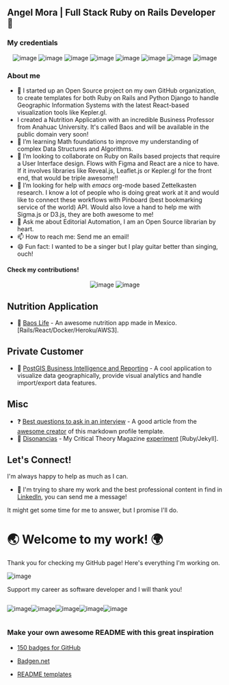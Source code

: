 ## Angel Mora | Full Stack Ruby on Rails Developer 👋

### My credentials

<div align="center">
  
  ![image](https://img.shields.io/badge/HTML5-E34F26?style=for-the-badge&logo=html5&logoColor=white)
  ![image](https://img.shields.io/badge/CSS3-1572B6?style=for-the-badge&logo=css3&logoColor=white)
  ![image](https://img.shields.io/badge/Sass-CC6699?style=for-the-badge&logo=sass&logoColor=white)
  ![image](https://img.shields.io/badge/Bootstrap-563D7C?style=for-the-badge&logo=bootstrap&logoColor=white)
  ![image](https://img.shields.io/badge/JavaScript-323330?style=for-the-badge&logo=javascript&logoColor=F7DF1E)
  ![image](https://img.shields.io/badge/Ruby_on_Rails-CC0000?style=for-the-badge&logo=ruby-on-rails&logoColor=white)
  ![image](https://img.shields.io/badge/PostgreSQL-316192?style=for-the-badge&logo=postgresql&logoColor=white)
  ![image](https://img.shields.io/badge/Heroku-430098?style=for-the-badge&logo=heroku&logoColor=white)
</div>

### About me

- 🔭 I started up an Open Source project on my own GitHub organization, to create templates for both Ruby on Rails and Python Django to handle Geographic Information Systems with the latest React-based visualization tools like Kepler.gl.
- I created a Nutrition Application with an incredible Business Professor from Anahuac University. It's called Baos and will be available in the public domain very soon!
- 🌱 I’m learning Math foundations to improve my understanding of complex Data Structures and Algorithms.
- 👯 I’m looking to collaborate on Ruby on Rails based projects that require a User Interface design. Flows with Figma and React are a nice to have. If it involves libraries like Reveal.js, Leaflet.js or Kepler.gl for the front end, that would be triple awesome!!
- 🤔 I’m looking for help with *emacs* org-mode based Zettelkasten research. I know a lot of people who is doing great work at it and would like to connect these workflows with Pinboard (best bookmarking service of the world) API. Would also love a hand to help me with Sigma.js or D3.js, they are both awesome to me!
- 💬 Ask me about Editorial Automation, I am an Open Source librarian by heart.
- 📫 How to reach me: Send me an email!
- 😄 Fun fact: I wanted to be a singer but I play guitar better than singing, ouch!

#### Check my contributions!

<div align="center">
  
  ![image](https://github-readme-stats.vercel.app/api?username=angel-mora&theme=blue-green)
  ![image](https://github-readme-stats.vercel.app/api/top-langs/?username=angel-mora&theme=blue-green)
</div>

<!--
Must documentation inspiration: https://github.com/nebulab/playbook
**angel-mora/angel-mora** is a ✨ _special_ ✨ repository because its `README.md` (this file) appears on your GitHub profile. -->

## Nutrition Application

* 🤝 [Baos Life](https://baos-life.herokuapp.com) - An awesome nutrition app made in Mexico. [Rails/React/Docker/Heroku/AWS3].

## Private Customer

* 🌱 [PostGIS Business Intelligence and Reporting](www.google.com) - A cool application to visualize data geographically, provide visual analytics and handle import/export data features.

<!--

## My Projects

disonancias.org
spectech.world
angelmora.tech
org-bookmarks-sync

## Books

* 📙 [Estado y Economía desde Tiqqun: Perspectivas de Acción Crítica](https://themouseless.dev) - How to build a complete Mouseless Development Environment from start to finish.
* 📗 [Lee Esto para Hacer un Cambio Real](https://thesoftskills.dev) - The book I'm currently writing for developers to improve their soft skills.

## Mentoring

I don't like to call myself a teacher; I don't know better (or more) than you do. I simply try, with these projects, to pass on everything I learn.

* 💎 [The Valuable Dev](https://thevaluable.dev/) - Increase your value as a developer.
* 📽 [The Mouseless Dev](https://www.youtube.com/channel/UCoJtk2M8bme9KXTe6F3K-Yg) - Videos about mouseless tools and processes.
* 📝 [The Mouseless Dev Blog](https://themouseless.dev/posts/) - Transcripts of my Youtube videos.

## Self study

* 🎊 [The Playground](https://github.com/Phantas0s/playground) - Experiments and exercises.
* 🎋[The Alexandria Library Excerpt](https://github.com/Phantas0s/mindmap-library) - A small subsets of the 180+ mind maps I've made about different topics.

## Games

* 🐍 [Snake -HJKL->](https://github.com/Phantas0s/snake.hjkl) - A snake game to train moving with the keys `hjkl` (useful for Vim / Neovim) [Clojurescript]. [I want to play!](https://matthieucneude.com/snake/)
* 📦 [Sokoban](https://github.com/Phantas0s/sokoban) - A sokoban game where you can use `hjkl` to move around [Clojurescript]. [I want to play!](https://matthieucneude.com/sokoban/)

## Configuration

* 🎆 [Dotfiles](https://github.com/Phantas0s/.dotfiles) - All the configuration files for the different applications I'm using.
* 💻 [ArchInstall](https://github.com/Phantas0s/ArchInstall) - Scripts to install my whole [Mouseless Development Environment](https://themouseless.dev/).
* 🔷 [Purification](https://github.com/Phantas0s/purification) - Minimal prompt for Zsh (without dependency).


* 📨 You can subscribe to the [newsletter of my blog](https://thevaluable.dev/page/newsletter/) and answer any email you want. I love email, and I'm always happy to answer.

-->

## Misc

* ❓ [Best questions to ask in an interview](https://github.com/Phantas0s/questions-job-interview) - A good article from the [awesome creator](https://github.com/Phantas0s) of this markdown profile template.
* 🌱 [Disonancias](https://github.com/spec-tech/disonancias) - My Critical Theory Magazine [experiment](https://disonancias.org/) [Ruby/Jekyll].



## Let's Connect!

I'm always happy to help as much as I can.
* 🦚 I'm trying to share my work and the best professional content in find in [LinkedIn](https://linkedin.com/in/angelmoradev), you can send me a message!

It might get some time for me to answer, but I promise I'll do.


# 🌏 Welcome to my work! 🌍

Thank you for checking my GitHub page! Here's everything I'm working on.

![image](https://ForTheBadge.com/images/badges/built-with-love.svg)

Support my career as software developer and I will thank you!

<div style="display:flex;">

  ![image](https://img.shields.io/badge/Bitcoin-000000?style=for-the-badge&logo=bitcoin&logoColor=white)

  ![image](https://img.shields.io/badge/Liberapay-F6C915?style=for-the-badge&logo=liberapay&logoColor=black)

  ![image](https://img.shields.io/badge/PayPal-00457C?style=for-the-badge&logo=paypal&logoColor=white)

  ![image](https://img.shields.io/badge/Ko--fi-F16061?style=for-the-badge&logo=ko-fi&logoColor=white)

  ![image](https://img.shields.io/badge/Patreon-F96854?style=for-the-badge&logo=patreon&logoColor=white)

</div>

### Make your own awesome README with this great inspiration

- [150 badges for GitHub](https://dev.to/envoy_/150-badges-for-github-pnk=)

- [Badgen.net](https://badgen.net/=)

- [README templates](https://github.com/durgeshsamariya/awesome-github-profile-readme-templates/)

